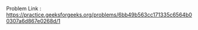 Problem Link : https://practice.geeksforgeeks.org/problems/6bb49b563cc171335c6564b00307a6d867e0268d/1